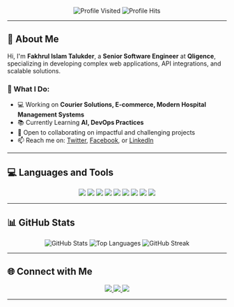 <!-- Profile Visitor and Hit Counters -->
<p align="center">
  <img src="https://komarev.com/ghpvc/?username=fkhrl&label=PROFILE+VISITED&style=flat-square&color=blue" alt="Profile Visited" />
  <img src="https://hit.yhype.me/github/profile?user_id=24929452" alt="Profile Hits" />
</p>

---

## 👋 About Me
Hi, I'm **Fakhrul Islam Talukder**, a **Senior Software Engineer** at **Qligence**, specializing in developing complex web applications, API integrations, and scalable solutions.

### 🚀 What I Do:
- 💻 Working on **Courier Solutions, E-commerce, Modern Hospital Management Systems**
- 📚 Currently Learning **AI, DevOps Practices**
- 🤝 Open to collaborating on impactful and challenging projects
- 📫 Reach me on: [Twitter](https://twitter.com/fkhrl), [Facebook](https://facebook.com/fkhrl), or [LinkedIn](https://www.linkedin.com/in/fkhrl/)

---

## 💻 Languages and Tools
<p align="center">
  <img src="https://img.shields.io/badge/Python-3670A0?style=for-the-badge&logo=python&logoColor=ffdd54" />
  <img src="https://img.shields.io/badge/Laravel-FF2D20?style=for-the-badge&logo=laravel&logoColor=white" />
  <img src="https://img.shields.io/badge/MySQL-00000F?style=for-the-badge&logo=mysql&logoColor=white" />
  <img src="https://img.shields.io/badge/JavaScript-F7DF1E?style=for-the-badge&logo=javascript&logoColor=black" />
  <img src="https://img.shields.io/badge/Vue.js-35495E?style=for-the-badge&logo=vue.js&logoColor=4FC08D" />
  <img src="https://img.shields.io/badge/Next.js-000000?style=for-the-badge&logo=nextdotjs&logoColor=white" />
  <img src="https://img.shields.io/badge/NestJS-E0234E?style=for-the-badge&logo=nestjs&logoColor=white" />
  <img src="https://img.shields.io/badge/Docker-2496ED?style=for-the-badge&logo=docker&logoColor=white" />
  <img src="https://img.shields.io/badge/Git-F05032?style=for-the-badge&logo=git&logoColor=white" />
</p>

---

## 📊 GitHub Stats
<p align="center">
  <img src="https://github-readme-stats.vercel.app/api?username=fkhrl&show_icons=true&theme=radical" alt="GitHub Stats" />
  <img src="https://github-readme-stats.vercel.app/api/top-langs/?username=fkhrl&layout=compact&theme=radical" alt="Top Languages" />
  <img src="https://github-readme-streak-stats.herokuapp.com/?user=fkhrl&theme=radical" alt="GitHub Streak" />
</p>

---

## 🌐 Connect with Me
<p align="center">
  <a href="https://facebook.com/fkhrl">
    <img src="https://img.shields.io/badge/Facebook-%231877F2.svg?style=for-the-badge&logo=Facebook&logoColor=white" />
  </a>
  <a href="https://twitter.com/fkhrl">
    <img src="https://img.shields.io/badge/Twitter-%231DA1F2.svg?style=for-the-badge&logo=Twitter&logoColor=white" />
  </a>
  <a href="https://www.linkedin.com/in/fkhrl/">
    <img src="https://img.shields.io/badge/LinkedIn-%230077B5.svg?style=for-the-badge&logo=linkedin&logoColor=white" />
  </a>
</p>

---
